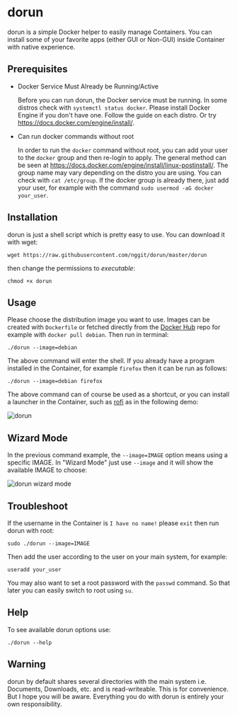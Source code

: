# dorun
dorun is a simple Docker helper to easily manage Containers. You can install some of your favorite apps (either GUI or Non-GUI) inside Container with native experience.
## Prerequisites
* Docker Service Must Already be Running/Active

  Before you can run dorun, the Docker service must be running. In some distros check with `systemctl status docker`. Please install Docker Engine if you don't have one. Follow the guide on each distro. Or try https://docs.docker.com/engine/install/.
* Can run docker commands without root

  In order to run the `docker` command without root, you can add your user to the `docker` group and then re-login to apply. The general method can be seen at https://docs.docker.com/engine/install/linux-postinstall/. The group name may vary depending on the distro you are using. You can check with `cat /etc/group`. If the docker group is already there, just add your user, for example with the command `sudo usermod -aG docker your_user`.
## Installation
dorun is just a shell script which is pretty easy to use. You can download it with wget:
```
wget https://raw.githubusercontent.com/nggit/dorun/master/dorun
```
then change the permissions to *executable*:
```
chmod +x dorun
```
## Usage
Please choose the distribution image you want to use. Images can be created with `Dockerfile` or fetched directly from the [Docker Hub](https://hub.docker.com/) repo for example with `docker pull debian`. Then run in terminal:
```
./dorun --image=debian
```
The above command will enter the shell. If you already have a program installed in the Container, for example `firefox` then it can be run as follows:
```
./dorun --image=debian firefox
```
The above command can of course be used as a shortcut, or you can install a launcher in the Container, such as [rofi](https://github.com/davatorium/rofi) as in the following demo:

![dorun](dorun.gif)
## Wizard Mode
In the previous command example, the `--image=IMAGE` option means using a specific IMAGE. In "Wizard Mode" just use `--image` and it will show the available IMAGE to choose:

![dorun wizard mode](wizard.gif)
## Troubleshoot
If the username in the Container is `I have no name!` please `exit` then run dorun with root:
```
sudo ./dorun --image=IMAGE
```
Then add the user according to the user on your main system, for example:
```
useradd your_user
```
You may also want to set a root password with the `passwd` command. So that later you can easily switch to root using `su`.

## Help
To see available dorun options use:
```
./dorun --help
```
## Warning
dorun by default shares several directories with the main system i.e. Documents, Downloads, etc. and is read-writeable. This is for convenience. But I hope you will be aware. Everything you do with dorun is entirely your own responsibility.

